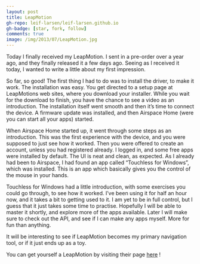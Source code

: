 ```yaml
---
layout: post
title: LeapMotion
gh-repo: leif-larsen/leif-larsen.github.io
gh-badge: [star, fork, follow]
comments: true
image: /img/2013/07/LeapMotion.jpg
---
```

    
    
Today I finally received my LeapMotion. I sent in a pre-order over a year ago, and they finally released it a few days ago. Seeing as I received it today, I wanted to write a little about my first impression.  
  
 So far, so good! The first thing I had to do was to install the driver, to make it work. The installation was easy. You get directed to a setup page at LeapMotions web sites, where you download your installer. While you wait for the download to finish, you have the chance to see a video as an introduction. The installation itself went smooth and then it’s time to connect the device. A firmware update was installed, and then Airspace Home (were you can start all your apps) started.  
  
 When Airspace Home started up, it went through some steps as an introduction. This was the first experience with the device, and you were supposed to just see how it worked. Then you were offered to create an account, unless you had registered already. I logged in, and some free apps were installed by default. The UI is neat and clean, as expected. As I already had been to Airspace, I had found an app called “Touchless for Windows”, which was installed. This is an app which basically gives you the control of the mouse in your hands.  
  
 Touchless for Windows had a little introduction, with some exercises you could go through, to see how it worked. I’ve been using it for half an hour now, and it takes a bit to getting used to it. I am yet to be in full control, but I guess that it just takes some time to practise. Hopefully I will be able to master it shortly, and explore more of the apps available. Later I will make sure to check out the API, and see if I can make any apps myself. More for fun than anything.  
  
 It will be interesting to see if LeapMotion becomes my primary navigation tool, or if it just ends up as a toy.  
  
 You can get yourself a LeapMotion by visiting their page [here](http://leapmotion.com) []()!


